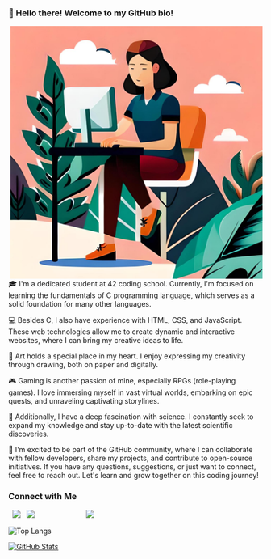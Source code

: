 ### 👋 Hello there! Welcome to my GitHub bio!

<img align="right" alt="GIF" src="https://raw.githubusercontent.com/Alaire1/My-files/main/cfb081a4-7882-40dd-8176-521924ffac53.jpeg?token=GHSAT0AAAAAACDCJU6542ZGN2RHKEHZVANQZDQCFVQ" width="500"/>

🎓 I'm a dedicated student at 42 coding school. Currently, I'm focused on learning the fundamentals of C programming language, which serves as a solid foundation for many other languages.

💻 Besides C, I also have experience with HTML, CSS, and JavaScript. These web technologies allow me to create dynamic and interactive websites, where I can bring my creative ideas to life.

🎨 Art holds a special place in my heart. I enjoy expressing my creativity through drawing, both on paper and digitally.

🎮 Gaming is another passion of mine, especially RPGs (role-playing games). I love immersing myself in vast virtual worlds, embarking on epic quests, and unraveling captivating storylines.

🔬 Additionally, I have a deep fascination with science. I constantly seek to expand my knowledge and stay up-to-date with the latest scientific discoveries.

🌟 I'm excited to be part of the GitHub community, where I can collaborate with fellow developers, share my projects, and contribute to open-source initiatives. If you have any questions, suggestions, or just want to connect, feel free to reach out. Let's learn and grow together on this coding journey!

<h3> Connect with Me </h3>
<p align="left"> 
&nbsp; <a href="https://www.instagram.com/alaire.art/" target="_blank" rel="noopener noreferrer"><img src="https://img.icons8.com/plasticine/100/000000/instagram-new.png" width="50" /></a>  
&nbsp; <a href="mailto:anita.33672@gmail.com" target="_blank" rel="noopener noreferrer"><img src="https://img.icons8.com/plasticine/100/000000/gmail.png"  width="50" /></a>
  
<img src="https://github.com/Alaire1/Alaire1/blob/master/70804f7e25b11f29db904f2fa7b4cd9d.gif" width="350" align='right'>

![Top Langs](https://github-readme-stats.vercel.app/api/top-langs/?username=Alaire1&show_icons=true)

[![GitHub Stats](https://github-readme-stats.vercel.app/api?username=Alaire1&show_icons=true)](https://github.com/Alaire1)



